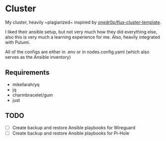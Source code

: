 # Cluster

My cluster, heavily ~plagiarized~ inspired by [onedr0p/flux-cluster-template](https://github.com/onedr0p/flux-cluster-template).

I liked their ansible setup, but not very much how they did everything else, also this is very much a learning experience for me. Also, heavily integrated with Pulumi.

All of the configs are either in .env or in nodes.config.yaml (which also serves as the Ansible inventory)

## Requirements

- mikefarah/yq
- jq
- charmbracelet/gum
- just

## TODO

- [ ] Create backup and restore Ansible playbooks for Wireguard
- [ ] Create backup and restore Ansible playbooks for Pi-Hole
